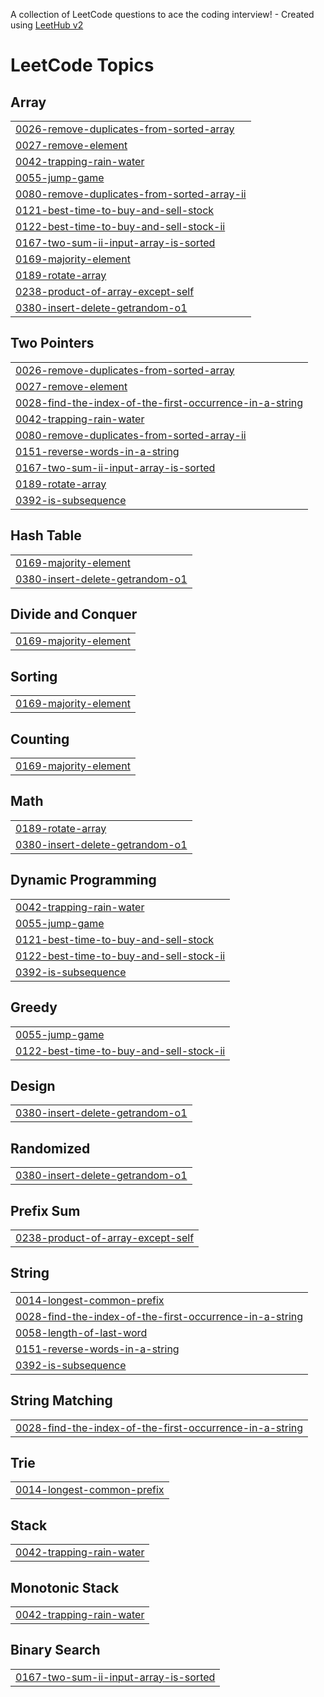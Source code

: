 A collection of LeetCode questions to ace the coding interview! - Created using [LeetHub v2](https://github.com/arunbhardwaj/LeetHub-2.0)
<!---LeetCode Topics Start-->
# LeetCode Topics
## Array
|  |
| ------- |
| [0026-remove-duplicates-from-sorted-array](https://github.com/IshwaryaGundra/Leetcode/tree/master/0026-remove-duplicates-from-sorted-array) |
| [0027-remove-element](https://github.com/IshwaryaGundra/Leetcode/tree/master/0027-remove-element) |
| [0042-trapping-rain-water](https://github.com/IshwaryaGundra/Leetcode/tree/master/0042-trapping-rain-water) |
| [0055-jump-game](https://github.com/IshwaryaGundra/Leetcode/tree/master/0055-jump-game) |
| [0080-remove-duplicates-from-sorted-array-ii](https://github.com/IshwaryaGundra/Leetcode/tree/master/0080-remove-duplicates-from-sorted-array-ii) |
| [0121-best-time-to-buy-and-sell-stock](https://github.com/IshwaryaGundra/Leetcode/tree/master/0121-best-time-to-buy-and-sell-stock) |
| [0122-best-time-to-buy-and-sell-stock-ii](https://github.com/IshwaryaGundra/Leetcode/tree/master/0122-best-time-to-buy-and-sell-stock-ii) |
| [0167-two-sum-ii-input-array-is-sorted](https://github.com/IshwaryaGundra/Leetcode/tree/master/0167-two-sum-ii-input-array-is-sorted) |
| [0169-majority-element](https://github.com/IshwaryaGundra/Leetcode/tree/master/0169-majority-element) |
| [0189-rotate-array](https://github.com/IshwaryaGundra/Leetcode/tree/master/0189-rotate-array) |
| [0238-product-of-array-except-self](https://github.com/IshwaryaGundra/Leetcode/tree/master/0238-product-of-array-except-self) |
| [0380-insert-delete-getrandom-o1](https://github.com/IshwaryaGundra/Leetcode/tree/master/0380-insert-delete-getrandom-o1) |
## Two Pointers
|  |
| ------- |
| [0026-remove-duplicates-from-sorted-array](https://github.com/IshwaryaGundra/Leetcode/tree/master/0026-remove-duplicates-from-sorted-array) |
| [0027-remove-element](https://github.com/IshwaryaGundra/Leetcode/tree/master/0027-remove-element) |
| [0028-find-the-index-of-the-first-occurrence-in-a-string](https://github.com/IshwaryaGundra/Leetcode/tree/master/0028-find-the-index-of-the-first-occurrence-in-a-string) |
| [0042-trapping-rain-water](https://github.com/IshwaryaGundra/Leetcode/tree/master/0042-trapping-rain-water) |
| [0080-remove-duplicates-from-sorted-array-ii](https://github.com/IshwaryaGundra/Leetcode/tree/master/0080-remove-duplicates-from-sorted-array-ii) |
| [0151-reverse-words-in-a-string](https://github.com/IshwaryaGundra/Leetcode/tree/master/0151-reverse-words-in-a-string) |
| [0167-two-sum-ii-input-array-is-sorted](https://github.com/IshwaryaGundra/Leetcode/tree/master/0167-two-sum-ii-input-array-is-sorted) |
| [0189-rotate-array](https://github.com/IshwaryaGundra/Leetcode/tree/master/0189-rotate-array) |
| [0392-is-subsequence](https://github.com/IshwaryaGundra/Leetcode/tree/master/0392-is-subsequence) |
## Hash Table
|  |
| ------- |
| [0169-majority-element](https://github.com/IshwaryaGundra/Leetcode/tree/master/0169-majority-element) |
| [0380-insert-delete-getrandom-o1](https://github.com/IshwaryaGundra/Leetcode/tree/master/0380-insert-delete-getrandom-o1) |
## Divide and Conquer
|  |
| ------- |
| [0169-majority-element](https://github.com/IshwaryaGundra/Leetcode/tree/master/0169-majority-element) |
## Sorting
|  |
| ------- |
| [0169-majority-element](https://github.com/IshwaryaGundra/Leetcode/tree/master/0169-majority-element) |
## Counting
|  |
| ------- |
| [0169-majority-element](https://github.com/IshwaryaGundra/Leetcode/tree/master/0169-majority-element) |
## Math
|  |
| ------- |
| [0189-rotate-array](https://github.com/IshwaryaGundra/Leetcode/tree/master/0189-rotate-array) |
| [0380-insert-delete-getrandom-o1](https://github.com/IshwaryaGundra/Leetcode/tree/master/0380-insert-delete-getrandom-o1) |
## Dynamic Programming
|  |
| ------- |
| [0042-trapping-rain-water](https://github.com/IshwaryaGundra/Leetcode/tree/master/0042-trapping-rain-water) |
| [0055-jump-game](https://github.com/IshwaryaGundra/Leetcode/tree/master/0055-jump-game) |
| [0121-best-time-to-buy-and-sell-stock](https://github.com/IshwaryaGundra/Leetcode/tree/master/0121-best-time-to-buy-and-sell-stock) |
| [0122-best-time-to-buy-and-sell-stock-ii](https://github.com/IshwaryaGundra/Leetcode/tree/master/0122-best-time-to-buy-and-sell-stock-ii) |
| [0392-is-subsequence](https://github.com/IshwaryaGundra/Leetcode/tree/master/0392-is-subsequence) |
## Greedy
|  |
| ------- |
| [0055-jump-game](https://github.com/IshwaryaGundra/Leetcode/tree/master/0055-jump-game) |
| [0122-best-time-to-buy-and-sell-stock-ii](https://github.com/IshwaryaGundra/Leetcode/tree/master/0122-best-time-to-buy-and-sell-stock-ii) |
## Design
|  |
| ------- |
| [0380-insert-delete-getrandom-o1](https://github.com/IshwaryaGundra/Leetcode/tree/master/0380-insert-delete-getrandom-o1) |
## Randomized
|  |
| ------- |
| [0380-insert-delete-getrandom-o1](https://github.com/IshwaryaGundra/Leetcode/tree/master/0380-insert-delete-getrandom-o1) |
## Prefix Sum
|  |
| ------- |
| [0238-product-of-array-except-self](https://github.com/IshwaryaGundra/Leetcode/tree/master/0238-product-of-array-except-self) |
## String
|  |
| ------- |
| [0014-longest-common-prefix](https://github.com/IshwaryaGundra/Leetcode/tree/master/0014-longest-common-prefix) |
| [0028-find-the-index-of-the-first-occurrence-in-a-string](https://github.com/IshwaryaGundra/Leetcode/tree/master/0028-find-the-index-of-the-first-occurrence-in-a-string) |
| [0058-length-of-last-word](https://github.com/IshwaryaGundra/Leetcode/tree/master/0058-length-of-last-word) |
| [0151-reverse-words-in-a-string](https://github.com/IshwaryaGundra/Leetcode/tree/master/0151-reverse-words-in-a-string) |
| [0392-is-subsequence](https://github.com/IshwaryaGundra/Leetcode/tree/master/0392-is-subsequence) |
## String Matching
|  |
| ------- |
| [0028-find-the-index-of-the-first-occurrence-in-a-string](https://github.com/IshwaryaGundra/Leetcode/tree/master/0028-find-the-index-of-the-first-occurrence-in-a-string) |
## Trie
|  |
| ------- |
| [0014-longest-common-prefix](https://github.com/IshwaryaGundra/Leetcode/tree/master/0014-longest-common-prefix) |
## Stack
|  |
| ------- |
| [0042-trapping-rain-water](https://github.com/IshwaryaGundra/Leetcode/tree/master/0042-trapping-rain-water) |
## Monotonic Stack
|  |
| ------- |
| [0042-trapping-rain-water](https://github.com/IshwaryaGundra/Leetcode/tree/master/0042-trapping-rain-water) |
## Binary Search
|  |
| ------- |
| [0167-two-sum-ii-input-array-is-sorted](https://github.com/IshwaryaGundra/Leetcode/tree/master/0167-two-sum-ii-input-array-is-sorted) |
<!---LeetCode Topics End-->